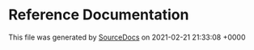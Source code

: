 # Reference Documentation

This file was generated by [SourceDocs](https://github.com/eneko/SourceDocs) on 2021-02-21 21:33:08 +0000
